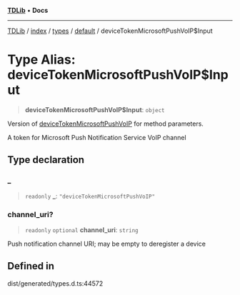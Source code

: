 [**TDLib**](../../../../../../README.md) • **Docs**

***

[TDLib](../../../../../../modules.md) / [index](../../../../../README.md) / [types](../../../README.md) / [default](../README.md) / deviceTokenMicrosoftPushVoIP$Input

# Type Alias: deviceTokenMicrosoftPushVoIP$Input

> **deviceTokenMicrosoftPushVoIP$Input**: `object`

Version of [deviceTokenMicrosoftPushVoIP](deviceTokenMicrosoftPushVoIP.md) for method parameters.

A token for Microsoft Push Notification Service VoIP channel

## Type declaration

### \_

> `readonly` **\_**: `"deviceTokenMicrosoftPushVoIP"`

### channel\_uri?

> `readonly` `optional` **channel\_uri**: `string`

Push notification channel URI; may be empty to deregister a device

## Defined in

dist/generated/types.d.ts:44572
